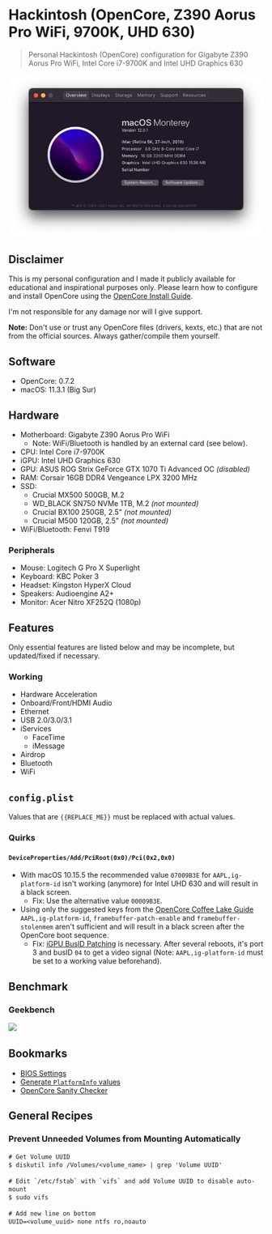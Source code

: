 # Hackintosh (OpenCore, Z390 Aorus Pro WiFi, 9700K, UHD 630)

> Personal Hackintosh (OpenCore) configuration for Gigabyte Z390 Aorus Pro WiFi, Intel Core i7-9700K and Intel UHD Graphics 630

![](./.github/about-this-mac.png)

## Disclaimer

This is my personal configuration and I made it publicly available for educational and inspirational purposes only. Please learn how to configure and install OpenCore using the [OpenCore Install Guide](https://dortania.github.io/OpenCore-Install-Guide/).

I'm not responsible for any damage nor will I give support.

**Note:** Don't use or trust any OpenCore files (drivers, kexts, etc.) that are not from the official sources. Always gather/compile them yourself.

## Software

- OpenCore: 0.7.2
- macOS: 11.3.1 (Big Sur)

## Hardware

- Motherboard: Gigabyte Z390 Aorus Pro WiFi
  - Note: WiFi/Bluetooth is handled by an external card (see below).
- CPU: Intel Core i7-9700K
- iGPU: Intel UHD Graphics 630
- GPU: ASUS ROG Strix GeForce GTX 1070 Ti Advanced OC _(disabled)_
- RAM: Corsair 16GB DDR4 Vengeance LPX 3200 MHz
- SSD:
  - Crucial MX500 500GB, M.2
  - WD_BLACK SN750 NVMe 1TB, M.2 _(not mounted)_
  - Crucial BX100 250GB, 2.5" _(not mounted)_
  - Crucial M500 120GB, 2.5" _(not mounted)_
- WiFi/Bluetooth: Fenvi T919

### Peripherals

- Mouse: Logitech G Pro X Superlight
- Keyboard: KBC Poker 3
- Headset: Kingston HyperX Cloud
- Speakers: Audioengine A2+
- Monitor: Acer Nitro XF252Q (1080p)

## Features

Only essential features are listed below and may be incomplete, but updated/fixed if necessary.

### Working

- Hardware Acceleration
- Onboard/Front/HDMI Audio
- Ethernet
- USB 2.0/3.0/3.1
- iServices
  - FaceTime
  - iMessage
- Airdrop
- Bluetooth
- WiFi

## `config.plist`

Values that are `{{REPLACE_ME}}` must be replaced with actual values.

### Quirks

#### `DeviceProperties/Add/PciRoot(0x0)/Pci(0x2,0x0)`

- With macOS 10.15.5 the recommended value `07009B3E` for `AAPL,ig-platform-id` isn't working (anymore) for Intel UHD 630 and will result in a black screen.
  - Fix: Use the alternative value `00009B3E`.
- Using only the suggested keys from the [OpenCore Coffee Lake Guide](https://dortania.github.io/OpenCore-Install-Guide/config.plist/coffee-lake.html#deviceproperties) `AAPL,ig-platform-id`, `framebuffer-patch-enable` and `framebuffer-stolenmem` aren't sufficient and will result in a black screen after the OpenCore boot sequence.
  - Fix: [iGPU BusID Patching](https://dortania.github.io/OpenCore-Desktop-Guide/extras/gpu-patches.html#igpu-busid-patching) is necessary. After several reboots, it's port 3 and busID `04` to get a video signal (Note: `AAPL,ig-platform-id` must be set to a working value beforehand).

## Benchmark

### Geekbench

![](./.github/geekbench.png)

## Bookmarks

- [BIOS Settings](https://dortania.github.io/OpenCore-Install-Guide/config.plist/coffee-lake.html#intel-bios-settings)
- [Generate `PlatformInfo` values](https://dortania.github.io/OpenCore-Install-Guide/config.plist/coffee-lake.html#platforminfo)
- [OpenCore Sanity Checker](https://opencore.slowgeek.com/)

## General Recipes

### Prevent Unneeded Volumes from Mounting Automatically

```shell
# Get Volume UUID
$ diskutil info /Volumes/<volume_name> | grep 'Volume UUID'

# Edit `/etc/fstab` with `vifs` and add Volume UUID to disable auto-mount
$ sudo vifs

# Add new line on bottom
UUID=<volume_uuid> none ntfs ro,noauto
```
